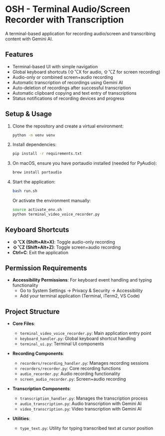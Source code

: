 # OSH - Terminal Audio/Screen Recorder with Transcription

A terminal-based application for recording audio/screen and transcribing content with Gemini AI.

## Features

- Terminal-based UI with simple navigation
- Global keyboard shortcuts (⇧⌥X for audio, ⇧⌥Z for screen recording)
- Audio-only or combined screen+audio recording
- Automatic transcription of recordings using Gemini AI
- Auto-deletion of recordings after successful transcription
- Automatic clipboard copying and text entry of transcriptions
- Status notifications of recording devices and progress

## Setup & Usage

1. Clone the repository and create a virtual environment:
   ```bash
   python -m venv venv
   ```

2. Install dependencies:
   ```bash
   pip install -r requirements.txt
   ```

3. On macOS, ensure you have portaudio installed (needed for PyAudio):
   ```bash
   brew install portaudio
   ```

4. Start the application:
   ```bash
   bash run.sh
   ```
   
   Or activate the environment manually:
   ```bash
   source activate_env.sh
   python terminal_video_voice_recorder.py
   ```

## Keyboard Shortcuts

- **⇧⌥X (Shift+Alt+X)**: Toggle audio-only recording
- **⇧⌥Z (Shift+Alt+Z)**: Toggle screen+audio recording
- **Ctrl+C**: Exit the application

## Permission Requirements

- **Accessibility Permissions**: For keyboard event handling and typing functionality
  - Go to System Settings → Privacy & Security → Accessibility
  - Add your terminal application (Terminal, iTerm2, VS Code)

## Project Structure

- **Core Files**:
  - `terminal_video_voice_recorder.py`: Main application entry point
  - `keyboard_handler.py`: Global keyboard shortcut handling
  - `terminal_ui.py`: Terminal UI components
  
- **Recording Components**:
  - `recorders/recording_handler.py`: Manages recording sessions
  - `recorders/recorder.py`: Core recording functions
  - `audio_recorder.py`: Audio recording functionality
  - `screen_audio_recorder.py`: Screen+audio recording
  
- **Transcription Components**:
  - `transcription_handler.py`: Manages the transcription process
  - `audio_transcription.py`: Audio transcription with Gemini AI
  - `video_transcription.py`: Video transcription with Gemini AI
  
- **Utilities**:
  - `type_text.py`: Utility for typing transcribed text at cursor position